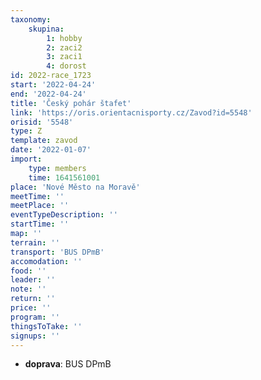 ```yaml
---
taxonomy:
    skupina:
        1: hobby
        2: zaci2
        3: zaci1
        4: dorost
id: 2022-race_1723
start: '2022-04-24'
end: '2022-04-24'
title: 'Český pohár štafet'
link: 'https://oris.orientacnisporty.cz/Zavod?id=5548'
orisid: '5548'
type: Z
template: zavod
date: '2022-01-07'
import:
    type: members
    time: 1641561001
place: 'Nové Město na Moravě'
meetTime: ''
meetPlace: ''
eventTypeDescription: ''
startTime: ''
map: ''
terrain: ''
transport: 'BUS DPmB'
accomodation: ''
food: ''
leader: ''
note: ''
return: ''
price: ''
program: ''
thingsToTake: ''
signups: ''
---
```


* **doprava**: BUS DPmB
